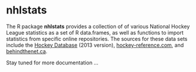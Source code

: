 # nhlstats

The R package **nhlstats** provides a collection of of various National Hockey League statistics as a set of R data.frames, as well as functions to import statistics from specific online repositories. The sources for these data sets include the [Hockey Database](http://groups.yahoo.com/neo/groups/hockey-databank/info) (2013 version), [hockey-reference.com](www.hockey-reference.com), and [behindthenet.ca](http://www.behindthenet.ca/).

Stay tuned for more documentation ...
